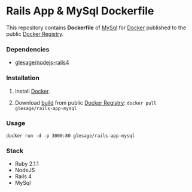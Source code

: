 Rails App & MySql Dockerfile
===============


This repository contains **Dockerfile** of [MySql](http://www.mysql.com/) for [Docker](https://www.docker.io/) published to the public [Docker Registry](https://index.docker.io/).


### Dependencies

* [glesage/nodejs-rails4](https://index.docker.io/u/glesage/nodejs-rails4)


### Installation

1. Install [Docker](https://www.docker.io/).

2. Download [build](https://index.docker.io/u/glesage/rails-app-mysql/) from public [Docker Registry](https://index.docker.io/): `docker pull glesage/rails-app-mysql`


### Usage

    docker run -d -p 3000:80 glesage/rails-app-mysql


### Stack

- Ruby 2.1.1
- NodeJS
- Rails 4
- MySql
